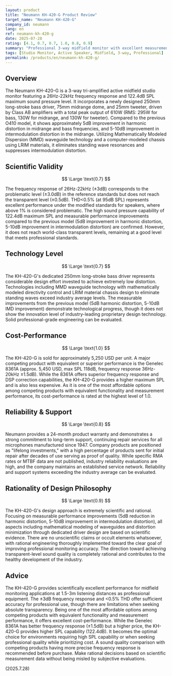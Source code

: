 ```yaml
---
layout: product
title: "Neumann KH-420-G Product Review"
target_name: "Neumann KH-420-G"
company_id: neumann
lang: en
ref: neumann-kh-420-g
date: 2025-07-28
rating: [4.1, 0.7, 0.7, 1.0, 0.8, 0.9]
summary: "Professional 3-way midfield monitor with excellent measurement performance and scientific design approach. Offers the best cost-performance among competing products with equivalent functionality, though does not achieve world-class transparent levels."
tags: [Studio Monitor, Active Speaker, Midfield, 3-way, Professional]
permalink: /products/en/neumann-kh-420-g/
---
```


## Overview

The Neumann KH-420-G is a 3-way tri-amplified active midfield studio monitor featuring a 26Hz-22kHz frequency response and 122.4dB SPL maximum sound pressure level. It incorporates a newly designed 250mm long-stroke bass driver, 75mm midrange dome, and 25mm tweeter, driven by Class AB amplifiers with a total peak output of 610W (RMS: 295W for bass, 130W for midrange, and 130W for tweeter). Compared to the previous O410 model, it shows approximately 5dB improvement in harmonic distortion in midrange and bass frequencies, and 5-10dB improvement in intermodulation distortion in the midrange. Utilizing Mathematically Modeled Dispersion (MMD) waveguide technology and a computer-modeled chassis using LRIM materials, it eliminates standing wave resonances and suppresses intermodulation distortion.

## Scientific Validity

$$ \Large \text{0.7} $$

The frequency response of 26Hz-22kHz (±3dB) corresponds to the problematic level (±3.0dB) in the reference standards but does not reach the transparent level (±0.5dB). THD<0.5% (at 95dB SPL) represents excellent performance under the modified standards for speakers, where above 1% is considered problematic. The high sound pressure capability of 122.4dB maximum SPL and measurable performance improvements compared to the previous model (5dB improvement in harmonic distortion, 5-10dB improvement in intermodulation distortion) are confirmed. However, it does not reach world-class transparent levels, remaining at a good level that meets professional standards.

## Technology Level

$$ \Large \text{0.7} $$

The KH-420-G's dedicated 250mm long-stroke bass driver represents considerable design effort invested to achieve extremely low distortion. Technologies including MMD waveguide technology with mathematically modeled directivity control and LRIM material chassis design to eliminate standing waves exceed industry average levels. The measurable improvements from the previous model (5dB harmonic distortion, 5-10dB IMD improvement) demonstrate technological progress, though it does not show the innovation level of industry-leading proprietary design technology. Solid professional-grade engineering can be evaluated.

## Cost-Performance

$$ \Large \text{1.0} $$

The KH-420-G is sold for approximately 5,250 USD per unit. A major competing product with equivalent or superior performance is the Genelec 8361A (approx. 5,450 USD, max SPL 118dB, frequency response 36Hz-20kHz ±1.5dB). While the 8361A offers superior frequency response and DSP correction capabilities, the KH-420-G provides a higher maximum SPL and is also less expensive. As it is one of the most affordable options among competing products with equivalent functionality and measurement performance, its cost-performance is rated at the highest level of 1.0.

## Reliability & Support

$$ \Large \text{0.8} $$

Neumann provides a 24-month product warranty and demonstrates a strong commitment to long-term support, continuing repair services for all microphones manufactured since 1947. Company products are positioned as "lifelong investments," with a high percentage of products sent for initial repair after decades of use serving as proof of quality. While specific RMA rates or MTBF data are not published, industry reliability evaluations are high, and the company maintains an established service network. Reliability and support systems exceeding the industry average can be evaluated.

## Rationality of Design Philosophy

$$ \Large \text{0.9} $$

The KH-420-G's design approach is extremely scientific and rational. Focusing on measurable performance improvements (5dB reduction in harmonic distortion, 5-10dB improvement in intermodulation distortion), all aspects including mathematical modeling of waveguides and distortion minimization through dedicated driver design are based on scientific evidence. There are no unscientific claims or occult elements whatsoever, with rational engineering thoroughly implemented toward the clear goal of improving professional monitoring accuracy. The direction toward achieving transparent-level sound quality is completely rational and contributes to the healthy development of the industry.

## Advice

The KH-420-G provides scientifically excellent performance for midfield monitoring applications at 1.5-3m listening distances as professional equipment. The ±3dB frequency response and <0.5% THD offer sufficient accuracy for professional use, though there are limitations when seeking absolute transparency. Being one of the most affordable options among competing products with equivalent functionality and measurement performance, it offers excellent cost-performance. While the Genelec 8361A has better frequency response (±1.5dB) but a higher price, the KH-420-G provides higher SPL capability (122.4dB). It becomes the optimal choice for environments requiring high SPL capability or when seeking professional quality while prioritizing cost. A sound quality comparison with competing products having more precise frequency response is recommended before purchase. Make rational decisions based on scientific measurement data without being misled by subjective evaluations.

(2025.7.28)
